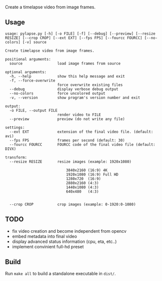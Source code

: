 Create a timelapse video from image frames.

## Usage
```
usage: pylapse.py [-h] [-o FILE] [-f] [--debug] [--preview] [--resize RESIZE] [--crop CROP] [--ext EXT] [--fps FPS] [--fourcc FOURCC] [--no-colors] [-v] source

Create timelapse video from image frames.

positional arguments:
  source                load image frames from source

optional arguments:
  -h, --help            show this help message and exit
  -f, --force-overwrite
                        force overwrite existing files
  --debug               display verbose debug output
  --no-colors           force uncolored output
  -v, --version         show program's version number and exit

output:
  -o FILE, --output FILE
                        render video to FILE
  --preview             preview (do not write any file)

settings:
  --ext EXT             extension of the final video file. (default: avi)
  --fps FPS             frames per second (default: 30)
  --fourcc FOURCC       FOURCC code of the final video file (default: DIVX)

transform:
  --resize RESIZE       resize images (example: 1920x1080)
                        
                            3840x2160 (16:9) 4K
                            1920x1080 (16:9) Full HD
                            1280x720  (16:9)
                            2880x2160 (4:3)
                            1440x1080 (4:3)
                            640x480   (4:3)
                        
                         
  --crop CROP           crop images (example: 0-1920:0-1080)
```

## TODO
* fix video creation and become independent from opencv
* embed metadata into final video
* display advanced status information (cpu, eta, etc..)
* implement convinient full-hd preset



## Build
Run `make all` to build a standalone executable in `dist/`.
